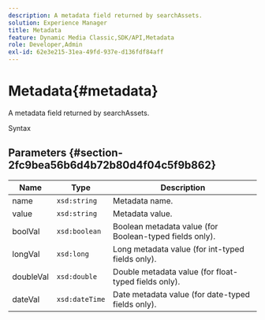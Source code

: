 ```yaml
---
description: A metadata field returned by searchAssets.
solution: Experience Manager
title: Metadata
feature: Dynamic Media Classic,SDK/API,Metadata
role: Developer,Admin
exl-id: 62e3e215-31ea-49fd-937e-d136fdf84aff
---
```

# Metadata{#metadata}

A metadata field returned by searchAssets.

 Syntax 

## Parameters {#section-2fc9bea56b6d4b72b80d4f04c5f9b862}

|  Name  | Type  | Description  |
|---|---|---|
|  name  | `xsd:string`  | Metadata name.  |
|  value  | `xsd:string`  | Metadata value.  |
|  boolVal  | `xsd:boolean`  | Boolean metadata value (for Boolean-typed fields only).  |
|  longVal  | `xsd:long`  | Long metadata value (for int-typed fields only).  |
|  doubleVal  | `xsd:double`  | Double metadata value (for float-typed fields only).  |
|  dateVal  | `xsd:dateTime`  | Date metadata value (for date-typed fields only).  |
